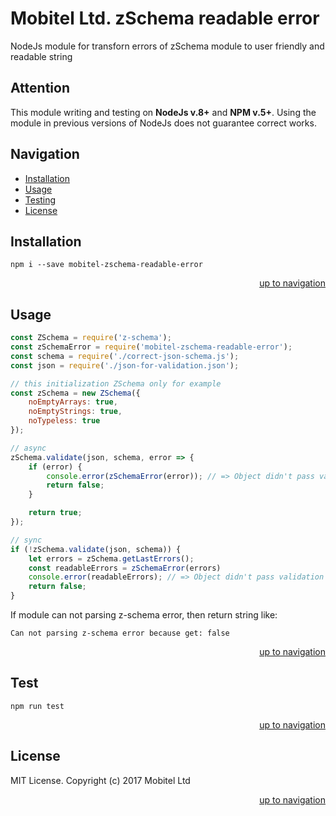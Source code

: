 # Mobitel Ltd. zSchema readable error
NodeJs module for transforn errors of zSchema module to user friendly and readable string

## Attention
This module writing and testing on **NodeJs v.8+** and **NPM v.5+**.
Using the module in previous versions of NodeJs does not guarantee correct works.

## <a name="navigation">Navigation</a>

* [Installation](#installation)
* [Usage](#usage)
* [Testing](#testing)
* [License](#license)

## <a name="installation">Installation</a>

```
npm i --save mobitel-zschema-readable-error
```
[<p align="right">up to navigation</p>](#navigation)

## <a name="usage">Usage</a>

```javascript
const ZSchema = require('z-schema');
const zSchemaError = require('mobitel-zschema-readable-error');
const schema = require('./correct-json-schema.js');
const json = require('./json-for-validation.json');

// this initialization ZSchema only for example
const zSchema = new ZSchema({
    noEmptyArrays: true,
    noEmptyStrings: true,
    noTypeless: true
});

// async
zSchema.validate(json, schema, error => {
    if (error) {
        console.error(zSchemaError(error)); // => Object didn't pass validation for format hostname: http://some.site in schema 'test' in property 'propStringFormat'
        return false;
    }

    return true;
});

// sync
if (!zSchema.validate(json, schema)) {
    let errors = zSchema.getLastErrors();
    const readableErrors = zSchemaError(errors)
    console.error(readableErrors); // => Object didn't pass validation for format hostname: http://some.site in schema 'test' in property 'propStringFormat'; Expected type array but found type boolean in schema 'test' in property 'propArray'
    return false;
}
```

If module can not parsing z-schema error, then return string like:

    Can not parsing z-schema error because get: false
[<p align="right">up to navigation</p>](#navigation)

## <a name="testing">Test</a>

    npm run test
[<p align="right">up to navigation</p>](#navigation)

## <a name="testing">License
MIT License.
Copyright (c) 2017 Mobitel Ltd
[<p align="right">up to navigation</p>](#navigation)
